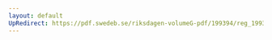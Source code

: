 ```yaml
---
layout: default
UpRedirect: https://pdf.swedeb.se/riksdagen-volumeG-pdf/199394/reg_199394/reg_199394_0490.pdf
---
```


